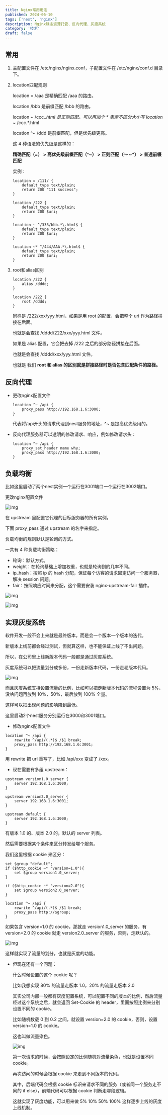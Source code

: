 ```yaml
---
title: Nginx常用用法
published: 2024-06-10
tags: ['nest', 'nginx']
description: Nginx静态资源托管、反向代理、灰度系统
category: '技术'
draft: false 
---
```


## 常用

1. 主配置文件在 /etc/nginx/nginx.conf，子配置文件在 /etc/nginx/conf.d 目录下。

2. location匹配规则

   location = /aaa 是精确匹配 /aaa 的路由。

   location /bbb 是前缀匹配 /bbb 的路由。

   location ~ /ccc.*.html 是正则匹配。可以再加个 * 表示不区分大小写 location ~* /ccc.*.html

   location ^~ /ddd 是前缀匹配，但是优先级更高。

   这 4 种语法的优先级是这样的：

   **精确匹配（=） > 高优先级前缀匹配（^~） > 正则匹配（～ ~\*） > 普通前缀匹配**

   实例：

   ```nginx
   location = /111/ {
       default_type text/plain;
       return 200 "111 success";
   }
   
   location /222 {
       default_type text/plain;
       return 200 $uri;
   }
   
   location ~ ^/333/bbb.*\.html$ {
       default_type text/plain;
       return 200 $uri;
   }
   
   location ~* ^/444/AAA.*\.html$ {
       default_type text/plain;
       return 200 $uri;
   }
   ```

3. root和alias区别

   ```nginx
   location /222 {
       alias /dddd;
   }
   
   location /222 {
       root /dddd;
   }
   ```

   同样是 /222/xxx/yyy.html，如果是用 root 的配置，会把整个 uri 作为路径拼接在后面。

   也就是会查找 /dddd/222/xxx/yyy.html 文件。

   如果是 alias 配置，它会把去掉 /222 之后的部分路径拼接在后面。

   也就是会查找 /dddd/xxx/yyy.html 文件。

   也就是 我们 **root 和 alias 的区别就是拼接路径时是否包含匹配条件的路径。**

## 反向代理

* 更改nginx配置文件

  ```nginx
  location ^~ /api {
      proxy_pass http://192.168.1.6:3000;
  }
  ```

  代表将/api开头的请求代理到nest服务的地址，^~ 是提高优先级用的。

* 反向代理服务器可以透明的修改请求、响应，例如修改请求头：

  ```nginx
  location ^~ /api {
      proxy_set_header name why;
      proxy_pass http://192.168.1.6:3000;
  }
  ```

## 负载均衡

比如这里启动了两个nest实例一个运行在3001端口一个运行在3002端口。

更改nginx配置文件

![img](https://raw.githubusercontent.com/RZDCXZ/blog-img/main/2024/06/12/20240612160455.webp)

在 upstream 里配置它代理的目标服务器的所有实例。

下面 proxy_pass 通过 upstream 的名字来指定。

负载均衡的规则默认是轮询的方式。

一共有 4 种负载均衡策略：

- 轮询：默认方式。
- weight：在轮询基础上增加权重，也就是轮询到的几率不同。
- ip_hash：按照 ip 的 hash 分配，保证每个访客的请求固定访问一个服务器，解决 session 问题。
- fair：按照响应时间来分配，这个需要安装 nginx-upstream-fair 插件。

![img](https://raw.githubusercontent.com/RZDCXZ/blog-img/main/2024/06/12/20240612160513.webp)

![img](https://raw.githubusercontent.com/RZDCXZ/blog-img/main/2024/06/12/20240612160523.webp)

## 实现灰度系统

软件开发一般不会上来就是最终版本，而是会一个版本一个版本的迭代。

新版本上线前都会经过测试，但就算这样，也不能保证上线了不出问题。

所以，在公司里上线新版本代码一般都是通过灰度系统。

灰度系统可以把流量划分成多份，一份走新版本代码，一份走老版本代码。

![img](https://raw.githubusercontent.com/RZDCXZ/blog-img/main/2024/06/12/20240612162037.webp)

而且灰度系统支持设置流量的比例，比如可以把走新版本代码的流程设置为 5%，没啥问题再放到 10%，50%，最后放到 100% 全量。

这样可以把出现问题的影响降到最低。

这里启动2个nest服务分别运行在3000和3001端口。

* 修改nginx配置文件

```nginx
location ^~ /api {
    rewrite ^/api/(.*)$ /$1 break;
    proxy_pass http://192.168.1.6:3001;
}
```

用 rewrite 把 url 重写了，比如 /api/xxx 变成了 /xxx。

* 现在需要有多组 upstream：

```nginx
upstream version1.0_server {
    server 192.168.1.6:3000;
}
 
upstream version2.0_server {
    server 192.168.1.6:3001;
}

upstream default {
    server 192.168.1.6:3000;
}
```

有版本 1.0 的、版本 2.0 的，默认的 server 列表。

然后需要根据某个条件来区分转发给哪个服务。

我们这里根据 cookie 来区分：

```nginx
set $group "default";
if ($http_cookie ~* "version=1.0"){
    set $group version1.0_server;
}

if ($http_cookie ~* "version=2.0"){
    set $group version2.0_server;
}

location ^~ /api {
    rewrite ^/api/(.*)$ /$1 break;
    proxy_pass http://$group;
}
```

如果包含 version=1.0 的 cookie，那就走 version1.0_server 的服务，有 version=2.0 的 cookie 就走 version2.0_server 的服务，否则，走默认的。

![img](https://raw.githubusercontent.com/RZDCXZ/blog-img/main/2024/06/12/20240612162427.webp)

这样就实现了流量的划分，也就是灰度的功能。

* 但现在还有一个问题：

  什么时候设置的这个 cookie 呢？

  比如我想实现 80% 的流量走版本 1.0，20% 的流量走版本 2.0

  其实公司内部一般都有灰度配置系统，可以配置不同的版本的比例，然后流量经过这个系统之后，就会返回 Set-Cookie 的 header，里面按照比例来分别设置不同的 cookie。

  比如随机数载 0 到 0.2 之间，就设置 version=2.0 的 cookie，否则，设置 version=1.0 的 cookie。

  这也叫做流量染色。

  ![img](https://raw.githubusercontent.com/RZDCXZ/blog-img/main/2024/06/12/20240612162617.webp)

  第一次请求的时候，会按照设定的比例随机对流量染色，也就是设置不同 cookie。

  再次访问的时候会根据 cookie 来走到不同版本的代码。

  其中，后端代码会根据 cookie 标识来请求不同的服务（或者同一个服务走不同的 if else），前端代码可以根据 cookie 判断走哪段逻辑。

  这就实现了灰度功能，可以用来做 5% 10% 50% 100% 这样逐步上线的灰度上线机制。